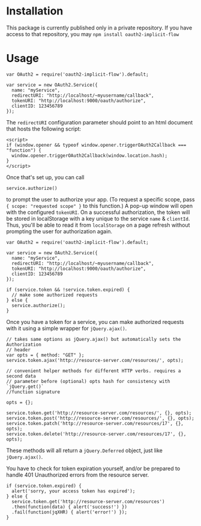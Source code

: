 # Installation

This package is currently published only in a private repository. If you have access to that repository, you may `npm install oauth2-implicit-flow`

# Usage

```
var OAuth2 = require('oauth2-implicit-flow').default;

var service = new OAuth2.Service({
  name: "myService",
  redirectURI: "http://localhost/~myusername/callback",
  tokenURI: "http://localhost:9000/oauth/authorize",
  clientID: 123456789
});
```

The `redirectURI` configuration parameter should point to an html document that hosts the following script:

```
<script>
if (window.opener && typeof window.opener.triggerOAuth2Callback === "function") {
  window.opener.triggerOAuth2Callback(window.location.hash);
}
</script>
```

Once that's set up, you can call

```
service.authorize()
```

to prompt the user to authorize your app. (To request a specific scope, pass `{ scope: "requested scope" }` to this function.) A pop-up window will open with the configured `tokenURI`. On a successful authorization, the token will be stored in localStorage with a key unique to the service `name` & `clientId`. Thus, you'll be able to read it from `localStorage` on a page refresh without prompting the user for authorization again.

```
var OAuth2 = require('oauth2-implicit-flow').default;

var service = new OAuth2.Service({
  name: "myService",
  redirectURI: "http://localhost/~myusername/callback",
  tokenURI: "http://localhost:9000/oauth/authorize",
  clientID: 123456789
});

if (service.token && !service.token.expired) {
  // make some authorized requests
} else {
  service.authorize();
}
```

Once you have a token for a service, you can make authorized requests with it using a simple wrapper for `jQuery.ajax()`.

```
// takes same options as jQuery.ajax() but automatically sets the Authorization
// header
var opts = { method: "GET" };
service.token.ajax('http://resource-server.com/resources/', opts); 

// convenient helper methods for different HTTP verbs. requires a second data
// parameter before (optional) opts hash for consistency with `jQuery.get()`
//function signature

opts = {};

service.token.get('http://resource-server.com/resources/', {}, opts);
service.token.post('http://resource-server.com/resources/', {}, opts);
service.token.patch('http://resource-server.com/resources/17', {}, opts);
service.token.delete('http://resource-server.com/resources/17', {}, opts);
```

These methods will all return a `jQuery.Deferred` object, just like `jQuery.ajax()`.

You have to check for token expiration yourself, and/or be prepared to handle 401 Unauthorized errors from the resource server.

```
if (service.token.expired) {
  alert('sorry, your access token has expired');
} else {
  service.token.get('http://resource-server.com/resources')
  .then(function(data) { alert('success!') })
  .fail(function(jqXHR) { alert('error!') });
}
```

